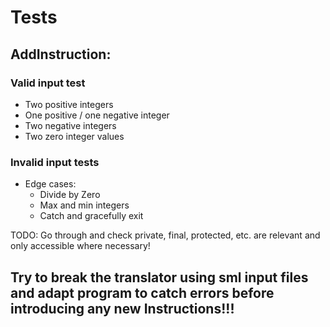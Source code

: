

# Tests

## AddInstruction:
### Valid input test
- Two positive integers
- One positive / one negative integer
- Two negative integers
- Two zero integer values

### Invalid input tests
- Edge cases:
  - Divide by Zero
  - Max and min integers
  - Catch and gracefully exit

TODO: Go through and check private, final, protected, etc. are relevant and only accessible where necessary!

## Try to break the translator using sml input files and adapt program to catch errors before introducing any new Instructions!!!
